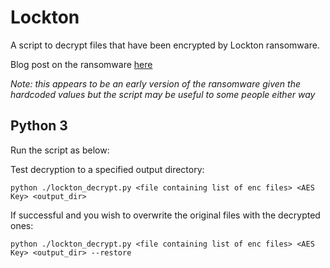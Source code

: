 # Lockton
A script to decrypt files that have been encrypted by Lockton ransomware.

Blog post on the ransomware [here](https://ultimacybr.co.uk/2024-08-29-Lockton/)

_Note: this appears to be an early version of the ransomware given the hardcoded values but the script may be useful to some people either way_

## Python 3
Run the script as below:

Test decryption to a specified output directory:

`python ./lockton_decrypt.py <file containing list of enc files> <AES Key> <output_dir>`

If successful and you wish to overwrite the original files with the decrypted ones:

`python ./lockton_decrypt.py <file containing list of enc files> <AES Key> <output_dir> --restore`
